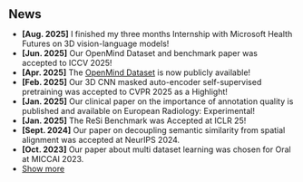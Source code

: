 <h1 id="news"></h1>

<h2 style="margin: 60px 0px 10px;">News</h2>

<ul>
  <li><strong>[Aug. 2025]</strong> I finished my three months Internship with Microsoft Health Futures on 3D vision-language models!</li>
  <li><strong>[Jun. 2025]</strong> Our OpenMind Dataset and benchmark paper was accepted to ICCV 2025!</li>
  <li><strong>[Apr. 2025]</strong> The <a href="https://huggingface.co/datasets/AnonRes/OpenMind">OpenMind Dataset</a> is now publicly available!</li>
  <li><strong>[Feb. 2025]</strong> Our 3D CNN masked auto-encoder self-supervised pretraining was accepted to CVPR 2025 as a Highlight!</li>
  <li><strong>[Jan. 2025]</strong> Our clinical paper on the importance of annotation quality is published and available on European Radiology: Experimental!</li>
  <li><strong>[Jan. 2025]</strong> The ReSi Benchmark was Accepted at ICLR 25!</li>
  <li><strong>[Sept. 2024]</strong> Our paper on decoupling semantic similarity from spatial alignment was accepted at NeurIPS 2024.</li>
  <li><strong>[Oct. 2023]</strong> Our paper about multi dataset learning was chosen for Oral at MICCAI 2023.</li>
  <li> <a href="javascript:toggle_vis('newsmore')">Show more</a> </li>
  <div id="newsmore" style="display:none">
    <ul>
      <li><strong>[Oct. 2023]</strong> My student Jonathan Deissler & I won the LNQ MICCAI 2023 challenge.</li>
      <li><strong>[Jul. 2023]</strong> Our paper about representation recycling was accepted to WACV 2024 early.</li>
      <li><strong>[Jul. 2023]</strong> Our paper about modeling COPD detection as OOD problem was accepted to MICCAI 2023.</li>
      <li><strong>[Jul. 2023]</strong> Our paper about multi dataset learning was accepted to MICCAI 2023.</li>
      <li><strong>[Jul. 2023]</strong> I'll be holding two orals at the BVM workshop 2022 about Brain Metastasis segmentation and our AMOS2022 solution.</li>
      <li><strong>[Jun. 2023]</strong> Our workshop paper about learning diverse representation was accepted at SCIS 2023.</li>
      <li><strong>[Apr. 2023]</strong> Within a day we wrote a quick evaluation of <a href="https://arxiv.org/abs/2304.02643" target="_blank"> Meta's SAM</a> for a MIDL short paper.</li>
      <li><strong>[Feb. 2023]</strong> I joined the <a href="https://heidelberg.ai" target="_blank"> Heidelberg AI</a> organizing team.</li>
      <li><strong>[Oct. 2022]</strong> Fabian Isensee, Constantin Ulrich and I won the AMOS2022 MICCAI challenge.</li>
      <li><strong>[Feb. 2022]</strong> Two colleagues and I won the "AI-HERO Hackathon for Energy-Efficient AI". </li>
    </ul>
  </div>
</ul>
